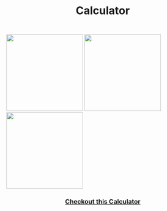 # <p align="center">Calculator</p>
<br/>
<section display="flex">
<img src="image/img1.png" height="200px" />
<img src="image/img2.png" height="200px"/>
<img src="image/img2.png" height="200px"/>
</section>
<h3 align="center"><a href="https://negar-karimnejad.github.io/rock-paper-scissors/" target="_blank">Checkout this Calculator</a></h3>
